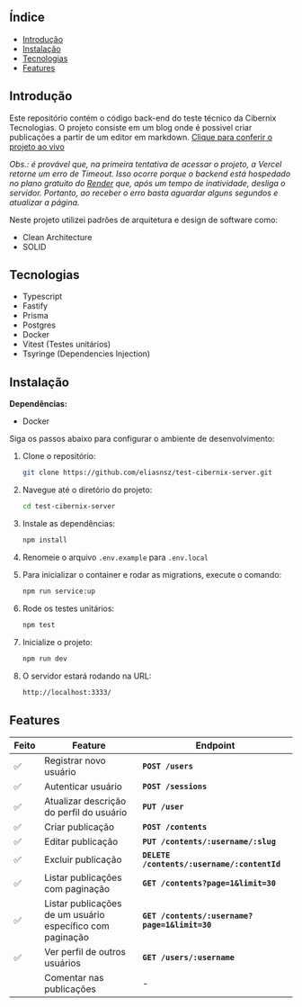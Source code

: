 ## Índice

- [Introdução](#introdução)
- [Instalação](#instalação)
- [Tecnologias](#tecnologias)
- [Features](#features)

## Introdução

Este repositório contém o código back-end do teste técnico da Cibernix Tecnologias. O projeto consiste em um blog onde é possivel criar publicações a partir de um editor em markdown. [Clique para conferir o projeto ao vivo](https://test-cibernix-client.vercel.app/)

_Obs.: é provável que, na primeira tentativa de acessar o projeto, a Vercel retorne um erro de Timeout. Isso ocorre porque o backend está hospedado no plano gratuito do [Render](https://render.com) que, após um tempo de inatividade, desliga o servidor. Portanto, ao receber o erro basta aguardar alguns segundos e atualizar a página._

Neste projeto utilizei padrões de arquitetura e design de software como:

- Clean Architecture
- SOLID

## Tecnologias

- Typescript
- Fastify
- Prisma
- Postgres
- Docker
- Vitest (Testes unitários)
- Tsyringe (Dependencies Injection)

## Instalação

**Dependências:**

- Docker

Siga os passos abaixo para configurar o ambiente de desenvolvimento:

1. Clone o repositório:
   ```bash
   git clone https://github.com/eliasnsz/test-cibernix-server.git
   ```
2. Navegue até o diretório do projeto:
   ```bash
   cd test-cibernix-server
   ```
3. Instale as dependências:
   ```bash
   npm install
   ```
4. Renomeie o arquivo `.env.example` para `.env.local`

5. Para inicializar o container e rodar as migrations, execute o comando:
   ```bash
   npm run service:up
   ```
6. Rode os testes unitários:
   ```bash
   npm test
   ```
7. Inicialize o projeto:
   ```bash
   npm run dev
   ```
8. O servidor estará rodando na URL:
   ```bash
   http://localhost:3333/
   ```

## Features

| Feito | Feature                                                   | Endpoint                                      |
| ----- | --------------------------------------------------------- | --------------------------------------------- |
| ✅    | Registrar novo usuário                                    | **`POST /users`**                             |
| ✅    | Autenticar usuário                                        | **`POST /sessions`**                          |
| ✅    | Atualizar descrição do perfil do usuário                  | **`PUT /user`**                               |
| ✅    | Criar publicação                                          | **`POST /contents`**                          |
| ✅    | Editar publicação                                         | **`PUT /contents/:username/:slug`**           |
| ✅    | Excluir publicação                                        | **`DELETE /contents/:username/:contentId`**   |
| ✅    | Listar publicações com paginação                          | **`GET /contents?page=1&limit=30`**           |
| ✅    | Listar publicações de um usuário específico com paginação | **`GET /contents/:username?page=1&limit=30`** |
| ✅    | Ver perfil de outros usuários                             | **`GET /users/:username`**                    |
|       | Comentar nas publicações                                  | -                                             |
